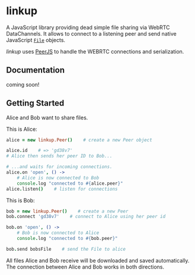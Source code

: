 # linkup

A JavaScript library providing dead simple file sharing via WebRTC DataChannels. It allows to connect to a listening peer and send native JavaScript [`File`](https://developer.mozilla.org/en-US/docs/Web/API/File) objects.

*linkup* uses [PeerJS](https://github.com/peers/peerjs) to handle the WEBRTC connections and serialization.

## Documentation

coming soon!

## Getting Started

Alice and Bob want to share files.

This is Alice:

```coffee
alice = new linkup.Peer()    # create a new Peer object

alice.id    # => 'gd38v7'
# Alice then sends her peer ID to Bob...

# ...and waits for incoming connections.
alice.on 'open', () ->
	# Alice is now connected to Bob
	console.log "connected to #{alice.peer}"
alice.listen()    # listen for connections
```

This is Bob:

```coffee
bob = new linkup.Peer()    # create a new Peer
bob.connect 'gd38v7'    # connect to Alice using her peer id

bob.on 'open', () ->
	# Bob is now connected to Alice
	console.log "connected to #{bob.peer}"

bob.send bobsFile    # send the File to alice
```

All files Alice and Bob receive will be downloaded and saved automatically. The connection between Alice and Bob works in both directions.